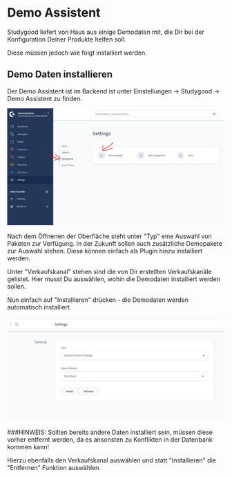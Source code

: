 # Demo Assistent

Studygood liefert von Haus aus einige Demodaten mit, die Dir bei der Konfiguration
Deiner Produkte helfen soll.

Diese müssen jedoch wie folgt installiert werden.

## Demo Daten installieren

Der Demo Assistent ist im Backend ist unter 
Einstellungen -> Studygood -> Demo Assistent zu finden.

![](img/demo-admin-01.jpg)

Nach dem Öffnenen der Oberfläche steht unter "Typ" eine Auswahl von Paketen zur Verfügung.
In der Zukunft sollen auch zusätzliche Demopakete zur Auswahl stehen. Diese können einfach
als Plugin hinzu installiert werden.

Unter "Verkaufskanal" stehen sind die von Dir erstellten Verkaufskanäle gelistet.
Hier musst Du auswählen, wohin die Demodaten installiert werden sollen.

Nun einfach auf "Installieren" drücken - die Demodaten werden automatisch installiert.

![](img/demo-admin-02.jpg)

###HINWEIS:
Sollten bereits andere Daten installiert sein, müssen diese vorher entfernt werden,
da es ansonsten zu Konflikten in der Datenbank kommen kann!

Hierzu ebenfalls den Verkaufskanal auswählen und statt "Installieren" die "Entfernen"
Funktion auswählen.